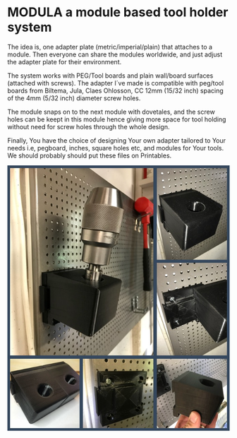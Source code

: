 # MODULA a module based tool holder system

The idea is, one adapter plate (metric/imperial/plain) that attaches to a module.
Then everyone can share the modules worldwide, and just adjust the adapter plate for their environment.

The system works with PEG/Tool boards and plain wall/board surfaces (attached with screws).
The adapter I´ve made is compatible with peg/tool boards from Biltema, Jula, Claes Ohlosson, CC 12mm (15/32 inch) spacing of the 4mm (5/32 inch) diameter screw holes.

The module snaps on to the next module with dovetales, and the screw holes can be keept in this module hence giving more space for tool holding without need for screw holes through the whole design. 

Finally, You have the choice of designing Your own adapter tailored to Your needs i.e, pegboard, inches, square holes etc, and modules for Your tools. We should probably should put these files on Printables.

![Modula](collage.modular.tool.holder.system.01.jpg)

